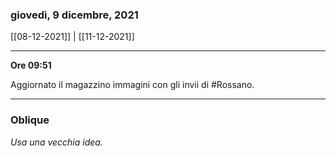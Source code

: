 ### giovedì, 9 dicembre, 2021

[[08-12-2021]] | [[11-12-2021]]

---

**Ore 09:51**

Aggiornato il magazzino immagini con gli invii di #Rossano.

___

### Oblique

*Usa una vecchia idea.*